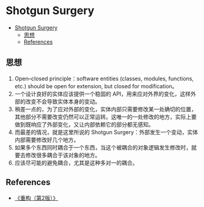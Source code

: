 # Shotgun Surgery


<!-- TOC -->

- [Shotgun Surgery](#shotgun-surgery)
    - [思想](#思想)
    - [References](#references)

<!-- /TOC -->


## 思想
1. Open–closed principle：software entities (classes, modules, functions, etc.) should be open for extension, but closed for modification。
2. 一个设计良好的实体应该提供一个稳固的 API，用来应对外界的变化，这样外部的改变不会导致实体本身的变动。
3. 稍差一点的，为了应对外部的变化，实体内部只需要修改某一处确切的位置，其他部分不需要改变仍然可以正常运转。这唯一的一处修改的地方，实际上要做到既响应了外部变化，又让内部依赖它的部分都无感知。
4. 而最差的情况，就是这里所说的 Shotgun Surgery：外部发生一个变动，实体内部需要修改好几个地方。
5. 如果多个东西同时耦合于一个东西，当这个被耦合的对象逻辑发生修改时，就要去修改很多耦合于该对象的地方。
6. 应该尽可能的避免耦合，尤其是这种多对一的耦合。


## References
* [《重构（第2版）》](https://book.douban.com/subject/33400354/)
